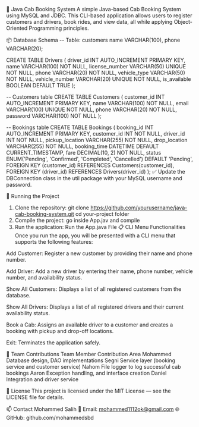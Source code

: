 
🚖 Java Cab Booking System
A simple Java-based Cab Booking System using MySQL and JDBC. This CLI-based application allows users to register customers and drivers, book rides, and view data, all while applying Object-Oriented Programming principles.

📦 Database Schema
-- Table: customers
name VARCHAR(100),
phone VARCHAR(20);

CREATE TABLE Drivers (
    driver_id INT AUTO_INCREMENT PRIMARY KEY,
    name VARCHAR(100) NOT NULL,
    license_number VARCHAR(50) UNIQUE NOT NULL,
    phone VARCHAR(20) NOT NULL,
    vehicle_type VARCHAR(50) NOT NULL,
    vehicle_number VARCHAR(20) UNIQUE NOT NULL,
    is_available BOOLEAN DEFAULT TRUE
);

-- Customers table
CREATE TABLE Customers (
    customer_id INT AUTO_INCREMENT PRIMARY KEY,
    name VARCHAR(100) NOT NULL,
    email VARCHAR(100) UNIQUE NOT NULL,
    phone VARCHAR(20) NOT NULL,
    password VARCHAR(100) NOT NULL
);

-- Bookings table
CREATE TABLE Bookings (
    booking_id INT AUTO_INCREMENT PRIMARY KEY,
    customer_id INT NOT NULL,
    driver_id INT NOT NULL,
    pickup_location VARCHAR(255) NOT NULL,
    drop_location VARCHAR(255) NOT NULL,
    booking_time DATETIME DEFAULT CURRENT_TIMESTAMP,
    fare DECIMAL(10, 2) NOT NULL,
    status ENUM('Pending', 'Confirmed', 'Completed', 'Cancelled') DEFAULT 'Pending',
    FOREIGN KEY (customer_id) REFERENCES Customers(customer_id),
    FOREIGN KEY (driver_id) REFERENCES Drivers(driver_id)
);
✅ Update the DBConnection class in the util package with your MySQL username and password.

🚀 Running the Project
1. Clone the repository:
git clone https://github.com/yourusername/java-cab-booking-system.git
cd your-project folder
2. Compile the project:
go inside App.jav and compile 
3. Run the application:
Run the App.java File
📋 CLI Menu Functionalities
Once you run the app, you will be presented with a CLI menu that supports the following features:

Add Customer: Register a new customer by providing their name and phone number.

Add Driver: Add a new driver by entering their name, phone number, vehicle number, and availability status.

Show All Customers: Displays a list of all registered customers from the database.

Show All Drivers: Displays a list of all registered drivers and their current availability status.

Book a Cab: Assigns an available driver to a customer and creates a booking with pickup and drop-off locations.

Exit: Terminates the application safely.

🤝 Team Contributions
Team Member	Contribution Area
Mohammed	Database design, DAO implementations
Segni	Service layer (booking service and customer service)
Nahom	File logger to log successful cab bookings
Aaron	Exception handling, and interface creation
Daniel	Integration and driver service

📄 License
This project is licensed under the MIT License — see the LICENSE file for details.

📫 Contact
Mohammed Salih
📧 Email: mohammed1112ok@gmail.com
🌐 GitHub: github.com/mohammedsbd
